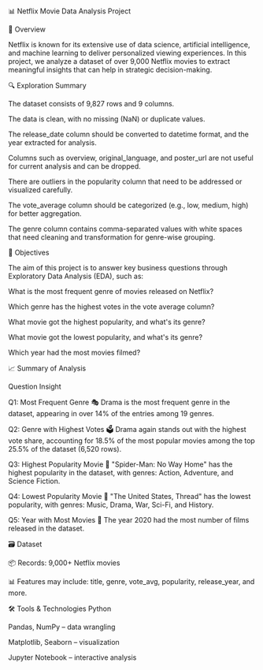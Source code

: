 📊 Netflix Movie Data Analysis Project

🧠 Overview

Netflix is known for its extensive use of data science, artificial intelligence, and machine learning to deliver personalized viewing experiences. In this project, we analyze a dataset of over 9,000 Netflix movies to extract meaningful insights that can help in strategic decision-making.

🔍 Exploration Summary

The dataset consists of 9,827 rows and 9 columns.

The data is clean, with no missing (NaN) or duplicate values.

The release_date column should be converted to datetime format, and the year extracted for analysis.

Columns such as overview, original_language, and poster_url are not useful for current analysis and can be dropped.

There are outliers in the popularity column that need to be addressed or visualized carefully.

The vote_average column should be categorized (e.g., low, medium, high) for better aggregation.

The genre column contains comma-separated values with white spaces that need cleaning and transformation for genre-wise grouping.


🎯 Objectives

The aim of this project is to answer key business questions through Exploratory Data Analysis (EDA), such as:

What is the most frequent genre of movies released on Netflix?

Which genre has the highest votes in the vote average column?

What movie got the highest popularity, and what's its genre?

What movie got the lowest popularity, and what's its genre?

Which year had the most movies filmed?

📈 Summary of Analysis

Question	Insight

Q1: Most Frequent Genre	🎭 Drama is the most frequent genre in the dataset, appearing in over 14% of the entries among 19 genres.

Q2: Genre with Highest Votes	🗳️ Drama again stands out with the highest vote share, accounting for 18.5% of the most popular movies among the top 25.5% of the dataset (6,520 rows).

Q3: Highest Popularity Movie	🚀 "Spider-Man: No Way Home" has the highest popularity in the dataset, with genres: Action, Adventure, and Science Fiction.

Q4: Lowest Popularity Movie	🧊 "The United States, Thread" has the lowest popularity, with genres: Music, Drama, War, Sci-Fi, and History.

Q5: Year with Most Movies	📅 The year 2020 had the most number of films released in the dataset.

🗃️ Dataset

📦 Records: 9,000+ Netflix movies

📊 Features may include: title, genre, vote_avg, popularity, release_year, and more.

🛠️ Tools & Technologies
Python

Pandas, NumPy – data wrangling

Matplotlib, Seaborn – visualization

Jupyter Notebook – interactive analysis
